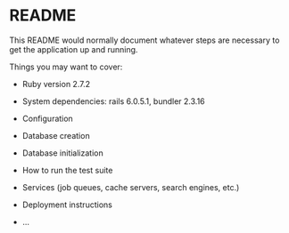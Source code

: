 # README

This README would normally document whatever steps are necessary to get the
application up and running.

Things you may want to cover:

* Ruby version 2.7.2

* System dependencies:
rails 6.0.5.1, 
bundler 2.3.16

* Configuration

* Database creation

* Database initialization

* How to run the test suite

* Services (job queues, cache servers, search engines, etc.)

* Deployment instructions

* ...

